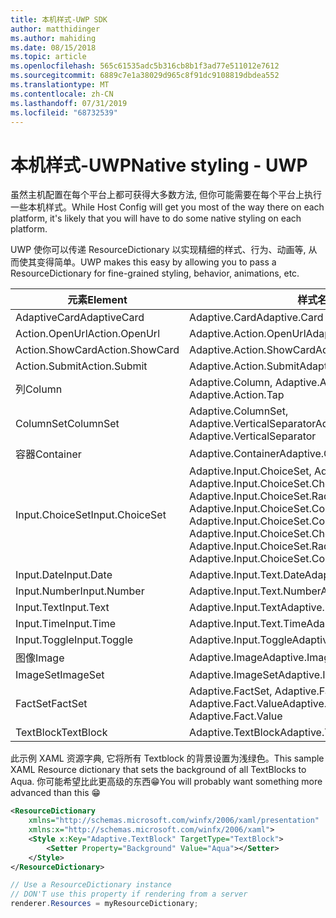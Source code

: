 ```yaml
---
title: 本机样式-UWP SDK
author: matthidinger
ms.author: mahiding
ms.date: 08/15/2018
ms.topic: article
ms.openlocfilehash: 565c61535adc5b316cb8b1f3ad77e511012e7612
ms.sourcegitcommit: 6889c7e1a38029d965c8f91dc9108819dbdea552
ms.translationtype: MT
ms.contentlocale: zh-CN
ms.lasthandoff: 07/31/2019
ms.locfileid: "68732539"
---
```

# <a name="native-styling---uwp"></a><span data-ttu-id="1ee21-102">本机样式-UWP</span><span class="sxs-lookup"><span data-stu-id="1ee21-102">Native styling - UWP</span></span>

<span data-ttu-id="1ee21-103">虽然主机配置在每个平台上都可获得大多数方法, 但你可能需要在每个平台上执行一些本机样式。</span><span class="sxs-lookup"><span data-stu-id="1ee21-103">While Host Config will get you most of the way there on each platform, it's likely that you will have to do some native styling on each platform.</span></span> 

<span data-ttu-id="1ee21-104">UWP 使你可以传递 ResourceDictionary 以实现精细的样式、行为、动画等, 从而使其变得简单。</span><span class="sxs-lookup"><span data-stu-id="1ee21-104">UWP makes this easy by allowing you to pass a ResourceDictionary for fine-grained styling, behavior, animations, etc.</span></span>

| <span data-ttu-id="1ee21-105">元素</span><span class="sxs-lookup"><span data-stu-id="1ee21-105">Element</span></span> | <span data-ttu-id="1ee21-106">样式名称</span><span class="sxs-lookup"><span data-stu-id="1ee21-106">Style names</span></span> |
|---|---|
| <span data-ttu-id="1ee21-107">AdaptiveCard</span><span class="sxs-lookup"><span data-stu-id="1ee21-107">AdaptiveCard</span></span> | <span data-ttu-id="1ee21-108">Adaptive.Card</span><span class="sxs-lookup"><span data-stu-id="1ee21-108">Adaptive.Card</span></span>| 
| <span data-ttu-id="1ee21-109">Action.OpenUrl</span><span class="sxs-lookup"><span data-stu-id="1ee21-109">Action.OpenUrl</span></span>  | <span data-ttu-id="1ee21-110">Adaptive.Action.OpenUrl</span><span class="sxs-lookup"><span data-stu-id="1ee21-110">Adaptive.Action.OpenUrl</span></span>  |
| <span data-ttu-id="1ee21-111">Action.ShowCard</span><span class="sxs-lookup"><span data-stu-id="1ee21-111">Action.ShowCard</span></span> | <span data-ttu-id="1ee21-112">Adaptive.Action.ShowCard</span><span class="sxs-lookup"><span data-stu-id="1ee21-112">Adaptive.Action.ShowCard</span></span> |
| <span data-ttu-id="1ee21-113">Action.Submit</span><span class="sxs-lookup"><span data-stu-id="1ee21-113">Action.Submit</span></span>  | <span data-ttu-id="1ee21-114">Adaptive.Action.Submit</span><span class="sxs-lookup"><span data-stu-id="1ee21-114">Adaptive.Action.Submit</span></span>  |
| <span data-ttu-id="1ee21-115">列</span><span class="sxs-lookup"><span data-stu-id="1ee21-115">Column</span></span> | <span data-ttu-id="1ee21-116">Adaptive.Column, Adaptive.Action.Tap</span><span class="sxs-lookup"><span data-stu-id="1ee21-116">Adaptive.Column, Adaptive.Action.Tap</span></span> |
| <span data-ttu-id="1ee21-117">ColumnSet</span><span class="sxs-lookup"><span data-stu-id="1ee21-117">ColumnSet</span></span> | <span data-ttu-id="1ee21-118">Adaptive.ColumnSet, Adaptive.VerticalSeparator</span><span class="sxs-lookup"><span data-stu-id="1ee21-118">Adaptive.ColumnSet, Adaptive.VerticalSeparator</span></span> |
| <span data-ttu-id="1ee21-119">容器</span><span class="sxs-lookup"><span data-stu-id="1ee21-119">Container</span></span> | <span data-ttu-id="1ee21-120">Adaptive.Container</span><span class="sxs-lookup"><span data-stu-id="1ee21-120">Adaptive.Container</span></span>|
| <span data-ttu-id="1ee21-121">Input.ChoiceSet</span><span class="sxs-lookup"><span data-stu-id="1ee21-121">Input.ChoiceSet</span></span> | <span data-ttu-id="1ee21-122">Adaptive.Input.ChoiceSet,  Adaptive.Input.ChoiceSet.ComboBox, Adaptive.Input.ChoiceSet.CheckBox,  Adaptive.Input.ChoiceSet.Radio,  Adaptive.Input.ChoiceSet.ComboBoxItem</span><span class="sxs-lookup"><span data-stu-id="1ee21-122">Adaptive.Input.ChoiceSet,  Adaptive.Input.ChoiceSet.ComboBox, Adaptive.Input.ChoiceSet.CheckBox,  Adaptive.Input.ChoiceSet.Radio,  Adaptive.Input.ChoiceSet.ComboBoxItem</span></span> |
| <span data-ttu-id="1ee21-123">Input.Date</span><span class="sxs-lookup"><span data-stu-id="1ee21-123">Input.Date</span></span> | <span data-ttu-id="1ee21-124">Adaptive.Input.Text.Date</span><span class="sxs-lookup"><span data-stu-id="1ee21-124">Adaptive.Input.Text.Date</span></span>
| <span data-ttu-id="1ee21-125">Input.Number</span><span class="sxs-lookup"><span data-stu-id="1ee21-125">Input.Number</span></span> | <span data-ttu-id="1ee21-126">Adaptive.Input.Text.Number</span><span class="sxs-lookup"><span data-stu-id="1ee21-126">Adaptive.Input.Text.Number</span></span> |
| <span data-ttu-id="1ee21-127">Input.Text</span><span class="sxs-lookup"><span data-stu-id="1ee21-127">Input.Text</span></span> | <span data-ttu-id="1ee21-128">Adaptive.Input.Text</span><span class="sxs-lookup"><span data-stu-id="1ee21-128">Adaptive.Input.Text</span></span> |
| <span data-ttu-id="1ee21-129">Input.Time</span><span class="sxs-lookup"><span data-stu-id="1ee21-129">Input.Time</span></span> | <span data-ttu-id="1ee21-130">Adaptive.Input.Text.Time</span><span class="sxs-lookup"><span data-stu-id="1ee21-130">Adaptive.Input.Text.Time</span></span> |
| <span data-ttu-id="1ee21-131">Input.Toggle</span><span class="sxs-lookup"><span data-stu-id="1ee21-131">Input.Toggle</span></span>| <span data-ttu-id="1ee21-132">Adaptive.Input.Toggle</span><span class="sxs-lookup"><span data-stu-id="1ee21-132">Adaptive.Input.Toggle</span></span>|
| <span data-ttu-id="1ee21-133">图像</span><span class="sxs-lookup"><span data-stu-id="1ee21-133">Image</span></span>  | <span data-ttu-id="1ee21-134">Adaptive.Image</span><span class="sxs-lookup"><span data-stu-id="1ee21-134">Adaptive.Image</span></span> |
| <span data-ttu-id="1ee21-135">ImageSet</span><span class="sxs-lookup"><span data-stu-id="1ee21-135">ImageSet</span></span>  | <span data-ttu-id="1ee21-136">Adaptive.ImageSet</span><span class="sxs-lookup"><span data-stu-id="1ee21-136">Adaptive.ImageSet</span></span> |
| <span data-ttu-id="1ee21-137">FactSet</span><span class="sxs-lookup"><span data-stu-id="1ee21-137">FactSet</span></span> | <span data-ttu-id="1ee21-138">Adaptive.FactSet, Adaptive.Fact.Title, Adaptive.Fact.Value</span><span class="sxs-lookup"><span data-stu-id="1ee21-138">Adaptive.FactSet, Adaptive.Fact.Title, Adaptive.Fact.Value</span></span> |
| <span data-ttu-id="1ee21-139">TextBlock</span><span class="sxs-lookup"><span data-stu-id="1ee21-139">TextBlock</span></span>  | <span data-ttu-id="1ee21-140">Adaptive.TextBlock</span><span class="sxs-lookup"><span data-stu-id="1ee21-140">Adaptive.TextBlock</span></span> |

<span data-ttu-id="1ee21-141">此示例 XAML 资源字典, 它将所有 Textblock 的背景设置为浅绿色。</span><span class="sxs-lookup"><span data-stu-id="1ee21-141">This sample XAML Resource dictionary that sets the background of all TextBlocks to Aqua.</span></span> <span data-ttu-id="1ee21-142">你可能希望比此更高级的东西😁</span><span class="sxs-lookup"><span data-stu-id="1ee21-142">You will probably want something more advanced than this 😁</span></span>

```xml
<ResourceDictionary
    xmlns="http://schemas.microsoft.com/winfx/2006/xaml/presentation" 
    xmlns:x="http://schemas.microsoft.com/winfx/2006/xaml">
    <Style x:Key="Adaptive.TextBlock" TargetType="TextBlock">
        <Setter Property="Background" Value="Aqua"></Setter>
    </Style>
</ResourceDictionary>
```
```csharp
// Use a ResourceDictionary instance
// DON'T use this property if rendering from a server
renderer.Resources = myResourceDictionary;
```
